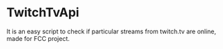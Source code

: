 # TwitchTvApi

It is an easy script to check if particular streams from twitch.tv are online, made for FCC project.
